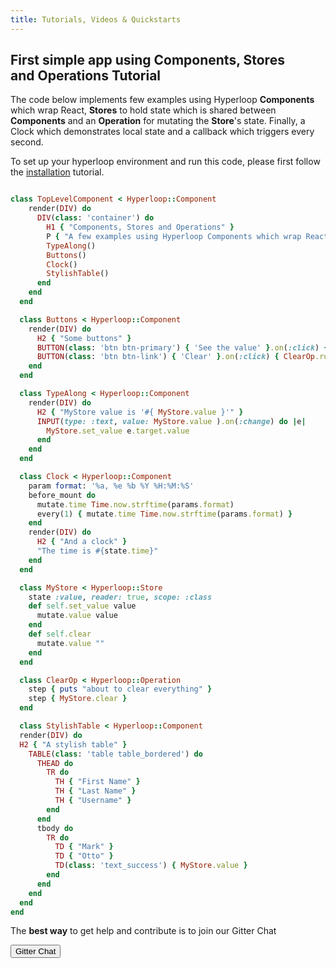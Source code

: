 ```yaml
---
title: Tutorials, Videos & Quickstarts
---
```


## <i class="flaticon-professor-teaching"></i><span class="bigfirstletter">F</span>irst simple app using Components, Stores <br>and Operations Tutorial

The code below implements few examples using Hyperloop **Components** which wrap React, **Stores** to hold state which is shared between **Components** and an **Operation** for mutating the **Store**'s state. Finally, a Clock which demonstrates local state and a callback which triggers every second.

To set up your hyperloop environment and run this code, please first follow the [installation](/installation) tutorial.

```ruby

class TopLevelComponent < Hyperloop::Component
    render(DIV) do
      DIV(class: 'container') do
        H1 { "Components, Stores and Operations" }
        P { "A few examples using Hyperloop Components which wrap React, Stores to hold state which is shared between Components and an Operation for mutating the Store's state. Finally, a Clock which demonstrates local state and a callback which triggers every second." }
        TypeAlong()
        Buttons()
        Clock()
        StylishTable()
      end
    end
  end

  class Buttons < Hyperloop::Component
    render(DIV) do
      H2 { "Some buttons" }
      BUTTON(class: 'btn btn-primary') { 'See the value' }.on(:click) { alert "MyStore value is '#{ MyStore.value }'" }
      BUTTON(class: 'btn btn-link') { 'Clear' }.on(:click) { ClearOp.run }
    end
  end

  class TypeAlong < Hyperloop::Component
    render(DIV) do
      H2 { "MyStore value is '#{ MyStore.value }'" }
      INPUT(type: :text, value: MyStore.value ).on(:change) do |e|
        MyStore.set_value e.target.value
      end
    end
  end

  class Clock < Hyperloop::Component
    param format: '%a, %e %b %Y %H:%M:%S'
    before_mount do
      mutate.time Time.now.strftime(params.format)
      every(1) { mutate.time Time.now.strftime(params.format) }
    end
    render(DIV) do
      H2 { "And a clock" }
      "The time is #{state.time}"
    end
  end

  class MyStore < Hyperloop::Store
    state :value, reader: true, scope: :class
    def self.set_value value
      mutate.value value
    end
    def self.clear
      mutate.value ""
    end
  end

  class ClearOp < Hyperloop::Operation
    step { puts "about to clear everything" }
    step { MyStore.clear }
  end

  class StylishTable < Hyperloop::Component
  render(DIV) do
  H2 { "A stylish table" }
    TABLE(class: 'table table_bordered') do
      THEAD do
        TR do
          TH { "First Name" }
          TH { "Last Name" }
          TH { "Username" }
        end
      end
      tbody do
        TR do
          TD { "Mark" }
          TD { "Otto" }
          TD(class: 'text_success') { MyStore.value }
        end
      end
    end
  end
end

```



<div>
  <p>The <strong>best way</strong> to get help and contribute is to join our Gitter Chat</p>
  <button type="button" class="btn btn-primary btn-lg btn-hyperloopgitter" onclick="location.href='https://gitter.im/ruby-hyperloop/chat';">Gitter Chat</button>
</div>